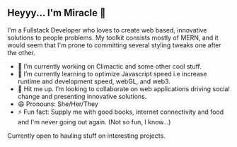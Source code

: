 ## Heyyy... I'm Miracle 👋

I'm a Fullstack Developer who loves to create web based, innovative solutions to people problems. 
My toolkit consists mostly of MERN, and it would seem that I'm prone to committing several styling tweaks one after the other.

- 🔭 I’m currently working on Climactic and some other cool stuff.
- 🌱 I’m currently learning to optimize Javascript speed  i.e increase runtime and development speed, webGL, and web3.
- 👯 Hit me up. I’m looking to collaborate on web applications driving social change and presenting innovative solutions. 
- 😄 Pronouns: She/Her/They
- ⚡ Fun fact: Supply me with good books, internet connectivity and food and I'm never going out again. (Not so fun, I know...)

Currently open to hauling stuff on interesting projects.
